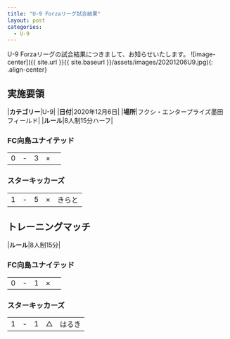```yaml
---
title: "U-9 Forzaリーグ試合結果"
layout: post
categories:
  - U-9
---
```


U-9 Forzaリーグの試合結果につきまして、お知らせいたします。
![image-center]({{ site.url }}{{ site.baseurl }}/assets/images/20201206U9.jpg){: .align-center}


## 実施要領

|**カテゴリー**|U-9|
|**日付**|2020年12月6日|
|**場所**|フクシ・エンタープライズ墨田フィールド|
|**ルール**|8人制15分ハーフ|


### FC向島ユナイテッド

|    |   |    |    |         |
|:--:|:-:|:--:|:--:|:--------|
|   0| - |   3|×   |  |

### スターキッカーズ

|    |   |    |    |         |
|:--:|:-:|:--:|:--:|:--------|
|   1| - |   5| ×  |きらと    |



## トレーニングマッチ

|**ルール**|8人制15分|

### FC向島ユナイテッド

|    |   |    |    |         |
|:--:|:-:|:--:|:--:|:--------|
|   0| - |   1|×   |  |

### スターキッカーズ

|    |   |    |    |         |
|:--:|:-:|:--:|:--:|:--------|
|   1| - |   1| △  |はるき    |
